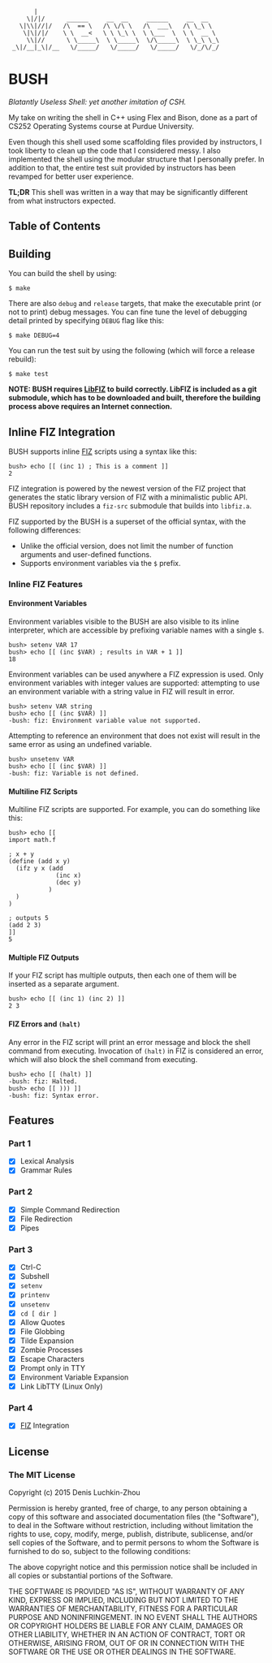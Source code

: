 ```
       |
     \|/|/      ______     __  __     ______     __  __
   \|\\|//|/   /\  == \   /\ \/\ \   /\  ___\   /\ \_\ \
    \|\|/|/    \ \  __<   \ \ \_\ \  \ \___  \  \ \  __ \  
     \\|//      \ \_____\  \ \_____\  \/\_____\  \ \_\ \_\
 _\|/__|_\|/__   \/_____/   \/_____/   \/_____/   \/_/\/_/
```

# BUSH
*Blatantly Useless Shell: yet another imitation of CSH.*

My take on writing the shell in C++ using Flex and Bison, done as a part of CS252 Operating Systems course at Purdue University.

Even though this shell used some scaffolding files provided by instructors, I took liberty to clean up the code that I considered messy. I also implemented the shell using the modular structure that I personally prefer. In addition to that, the entire test suit provided by instructors has been revamped for better user experience.

**TL;DR** This shell was written in a way that may be significantly different from what instructors expected.


## Table of Contents

## Building
You can build the shell by using:
```
$ make
```
There are also `debug` and `release` targets, that make the executable print (or not to print) debug messages. You can fine tune the level of debugging detail printed by specifying `DEBUG` flag like this:
```
$ make DEBUG=4
```
You can run the test suit by using the following (which will force a release rebuild):
```
$ make test
```

**NOTE: BUSH requires [LibFIZ](https://github.com/jluchiji/fiz) to build correctly. LibFIZ is included as a git submodule, which has to be downloaded and built, therefore the building process above requires an Internet connection.**

## Inline FIZ Integration
BUSH supports inline [FIZ](https://github.com/jluchiji/fiz) scripts using a syntax like this:
```
bush> echo [[ (inc 1) ; This is a comment ]]
2
```
FIZ integration is powered by the newest version of the FIZ project that generates the static library version of FIZ with a minimalistic public API. BUSH repository includes a `fiz-src` submodule that builds into `libfiz.a`.

FIZ supported by the BUSH is a superset of the official syntax, with the following differences:

 - Unlike the official version, does not limit the number of function arguments and user-defined functions.
 - Supports environment variables via the `$` prefix.

### Inline FIZ Features

#### Environment Variables
Environment variables visible to the BUSH are also visible to its inline interpreter, which are accessible by prefixing variable names with a single `$`.
```
bush> setenv VAR 17
bush> echo [[ (inc $VAR) ; results in VAR + 1 ]]
18
```
Environment variables can be used anywhere a FIZ expression is used. Only environment variables with integer values are supported: attempting to use an environment variable with a string value in FIZ will result in error.
```
bush> setenv VAR string
bush> echo [[ (inc $VAR) ]]
-bush: fiz: Environment variable value not supported.
```
Attempting to reference an environment that does not exist will result in the same error as using an undefined variable.
```
bush> unsetenv VAR
bush> echo [[ (inc $VAR) ]]
-bush: fiz: Variable is not defined.
```

#### Multiline FIZ Scripts
Multiline FIZ scripts are supported. For example, you can do something like this:
```
bush> echo [[
import math.f

; x + y
(define (add x y)
  (ifz y x (add
             (inc x)
             (dec y)
           )
  )
)

; outputs 5
(add 2 3)
]]
5
```

#### Multiple FIZ Outputs
If your FIZ script has multiple outputs, then each one of them will be inserted as a separate argument.
```
bush> echo [[ (inc 1) (inc 2) ]]
2 3
```

#### FIZ Errors and `(halt)`
Any error in the FIZ script will print an error message and block the shell command from executing.
Invocation of `(halt)` in FIZ is considered an error, which will also block the shell command from executing.
```
bush> echo [[ (halt) ]]
-bush: fiz: Halted.
bush> echo [[ ))) ]]
-bush: fiz: Syntax error.
```


## Features

### Part 1
 - [x] Lexical Analysis
 - [x] Grammar Rules

### Part 2
 - [x] Simple Command Redirection
 - [x] File Redirection
 - [x] Pipes

### Part 3
 - [x] Ctrl-C
 - [x] Subshell
 - [x] `setenv`
 - [x] `printenv`
 - [x] `unsetenv`
 - [x] `cd [ dir ]`
 - [x] Allow Quotes
 - [x] File Globbing
 - [x] Tilde Expansion
 - [x] Zombie Processes
 - [x] Escape Characters
 - [x] Prompt only in TTY
 - [x] Environment Variable Expansion
 - [x] Link LibTTY (Linux Only)

### Part 4
 - [x] [FIZ](https://github.com/jluchiji/fiz) Integration

## License
### The MIT License

Copyright (c) 2015 Denis Luchkin-Zhou

Permission is hereby granted, free of charge, to any person obtaining a copy of this software and associated documentation files (the "Software"), to deal in the Software without restriction, including without limitation the rights to use, copy, modify, merge, publish, distribute, sublicense, and/or sell copies of the Software, and to permit persons to whom the Software is furnished to do so, subject to the following conditions:

The above copyright notice and this permission notice shall be included in all copies or substantial portions of the Software.

THE SOFTWARE IS PROVIDED "AS IS", WITHOUT WARRANTY OF ANY KIND, EXPRESS OR IMPLIED, INCLUDING BUT NOT LIMITED TO THE WARRANTIES OF MERCHANTABILITY, FITNESS FOR A PARTICULAR PURPOSE AND NONINFRINGEMENT. IN NO EVENT SHALL THE AUTHORS OR COPYRIGHT HOLDERS BE LIABLE FOR ANY CLAIM, DAMAGES OR OTHER LIABILITY, WHETHER IN AN ACTION OF CONTRACT, TORT OR OTHERWISE, ARISING FROM, OUT OF OR IN CONNECTION WITH THE SOFTWARE OR THE USE OR OTHER DEALINGS IN THE SOFTWARE.
